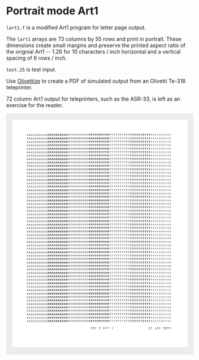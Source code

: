 # Portrait mode Art1

`lart1.f` is a modified Art1 program for letter page output.

The `lart1` arrays are 73 columns by 55 rows and print in portrait. These dimensions create small margins and preserve the printed aspect ratio of the orignial Art1 -- 1.26 for 10 characters / inch horizontal and a vertical spacing of 6 rows / inch.

`test.25` is test input.

Use [Olivettize](https://github.com/ef1j/Olivettize) to create a PDF of simulated output from an Olivetti Te-318 teleprinter.

72 column Art1 output for teleprinters, such as the ASR-33, is left as an exercise for the reader.

![Art1 80coloutput](ode2art1_01.png)
